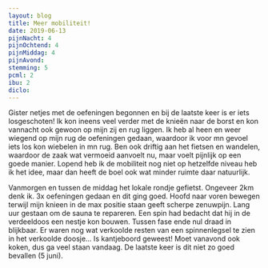 ```yaml
---
layout: blog
title: Meer mobiliteit!
date: 2019-06-13
pijnNacht: 4
pijnOchtend: 4
pijnMiddag: 4
pijnAvond: 
stemming: 5
pcml: 2
ibu: 2
diclo: 
---
```


Gister netjes met de oefeningen begonnen en bij de laatste keer is er iets losgeschoten! Ik kon ineens veel verder met de knieën naar de borst en kon vannacht ook gewoon op mijn zij en rug liggen. Ik heb al heen en weer wiegend op mijn rug de oefeningen gedaan, waardoor ik voor mn gevoel iets los kon wiebelen in mn rug. Ben ook driftig aan het fietsen en wandelen, waardoor de zaak wat vermoeid aanvoelt nu, maar voelt pijnlijk op een goede manier.Lopend heb ik de mobiliteit nog niet op hetzelfde niveau heb ik het idee, maar dan heeft de boel ook wat minder ruimte daar natuurlijk.Vanmorgen en tussen de middag het lokale rondje gefietst. Ongeveer 2km denk ik. 3x oefeningen gedaan en dit ging goed. Hoofd naar voren bewegen terwijl mijn knieen in de max positie staan geeft scherpe zenuwpijn. Lang uur gestaan om de sauna te repareren. Een spin had bedacht dat hij in de verdeeldoos een nestje kon bouwen. Tussen fase ende nul draad in blijkbaar. Er waren nog wat verkoolde resten van een spinnenlegsel te zien in het verkoolde doosje… Is kantjeboord geweest!Moet vanavond ook koken, dus ga veel staan vandaag. De laatste keer is dit niet zo goed bevallen (5 juni).

